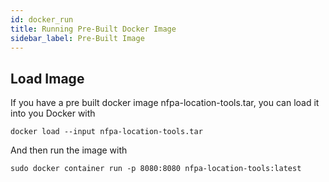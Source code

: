 ```yaml
---
id: docker_run
title: Running Pre-Built Docker Image
sidebar_label: Pre-Built Image
---
```


## Load Image
If you have a pre built docker image nfpa-location-tools.tar, you can load it into you Docker with

```
docker load --input nfpa-location-tools.tar
```

And then run the image with

```
sudo docker container run -p 8080:8080 nfpa-location-tools:latest
```

